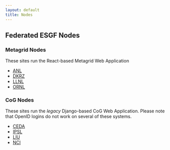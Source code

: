 ```yaml
---
layout: default
title: Nodes
---
```


## Federated ESGF Nodes

### Metagrid Nodes

These sites run the React-based Metagrid Web Application

* [ANL](https://esgf-node.cels.anl.gov)
* [DKRZ](https://esgf-data.dkrz.de)
* [LLNL](https://esgf-node.llnl.gov) 
* [ORNL](https://esgf-node.ornl.gov)


### CoG Nodes

These sites run the *legacy* Django-based CoG Web Application.  Please note that OpenID logins do not work on several of these systems.

* [CEDA](https://esgf-index1.ceda.ac.uk)
* [IPSL](https://esgf-node.ipsl.upmc.fr)
* [LIU](https://esg-dn1.nsc.liu.se)
* [NCI](https://esgf.nci.org.au)
